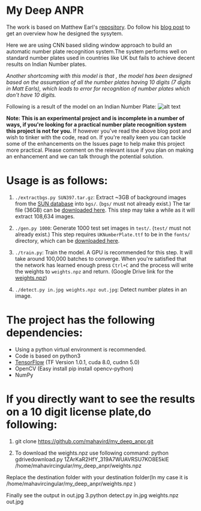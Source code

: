 # My Deep ANPR


The work is based on Matthew Earl's [repository](https://github.com/matthewearl/deep-anpr).
Do follow his [blog post](http://matthewearl.github.io/2016/05/06/cnn-anpr/) to get an overview how he designed the sysytem.


Here we are using CNN based sliding window approach to build an automatic number plate recognition system.The system performs well on standard number plates used in countries like UK but fails to achieve decent results on Indian Number plates.

*Another shortcoming with this model is that , the model has been designed based on the assumption of all the  number plates having 10 digits (7 digits in Matt Earls), which leads to error for recognition of number plates which don't have 10 digits.*


Following is a result of the model on an Indian Number Plate:
![alt text](https://raw.githubusercontent.com/mahavird/my_deep_anpr/master/output/out_4_1.jpg)


**Note: This is an experimental project and is incomplete in a number of ways,
if you're looking for a practical number plate recognition system this project
is not for you.** If however you've read the above blog post and wish to tinker
with the code, read on.  If you're really keen you can tackle some of the
enhancements on the Issues page to help make this project more practical.
Please comment on the relevant issue if you plan on making an enhancement and
we can talk through the potential solution.

# Usage is as follows:

1. `./extractbgs.py SUN397.tar.gz`: Extract ~3GB of background images from the [SUN database](http://groups.csail.mit.edu/vision/SUN/)
   into `bgs/`. (`bgs/` must not already exist.) The tar file (36GB) can be [downloaded here](http://vision.princeton.edu/projects/2010/SUN/SUN397.tar.gz).
   This step may take a while as it will extract 108,634 images.

2. `./gen.py 1000`: Generate 1000 test set images in `test/`. (`test/` must not
    already exist.) This step requires `UKNumberPlate.ttf` to be in the
    `fonts/` directory, which can be
    [downloaded here](http://www.dafont.com/uk-number-plate.font).

3. `./train.py`: Train the model. A GPU is recommended for this step. It will
   take around 100,000 batches to converge. When you're satisfied that the
   network has learned enough press `Ctrl+C` and the process will write the
   weights to `weights.npz` and return.
   (Google Drive link for the [weights.npz](https://drive.google.com/file/d/1ZArKaR2HfY_319A7WUAVRSU7KO8E5klE/view?usp=sharing))

4. `./detect.py in.jpg weights.npz out.jpg`: Detect number plates in an image.

# The project has the following dependencies:

* Using a python virtual environment is recommended.
* Code is based on python3 
* [TensorFlow](https://tensorflow.org) (TF Version 1.0.1, cuda 8.0, cudnn 5.0)
* OpenCV (Easy install pip install opencv-python)
* NumPy

# If you directly want to see the results on a 10 digit license plate,do following:

1. git clone https://github.com/mahavird/my_deep_anpr.git

2. To download the weights.npz use following command:
python gdrivedownload.py 1ZArKaR2HfY_319A7WUAVRSU7KO8E5klE /home/mahavircingular/my_deep_anpr/weights.npz

Replace the destination folder with your destination folder(In my case it is /home/mahavircingular/my_deep_anpr/weights.npz )

Finally see the output in out.jpg
3.python detect.py in.jpg weights.npz out.jpg
